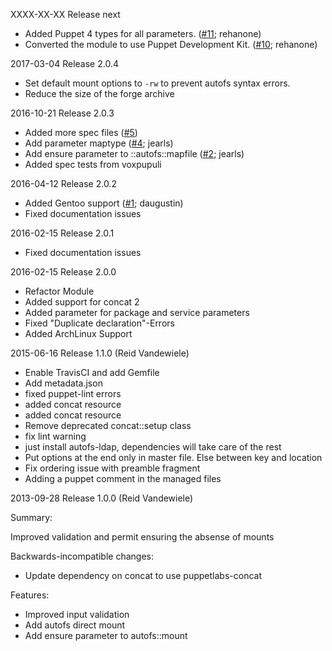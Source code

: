 XXXX-XX-XX Release next

* Added Puppet 4 types for all parameters. ([#11](https://github.com/jkroepke/puppet-module-autofs/pull/11); rehanone)
* Converted the module to use Puppet Development Kit. ([#10](https://github.com/jkroepke/puppet-module-autofs/pull/10); rehanone)


2017-03-04 Release 2.0.4

* Set default mount options to `-rw` to prevent autofs syntax errors.
* Reduce the size of the forge archive

2016-10-21 Release 2.0.3

* Added more spec files ([#5](https://github.com/jkroepke/puppet-module-autofs/pull/5))
* Add parameter maptype ([#4](https://github.com/jkroepke/puppet-module-autofs/pull/4); jearls)
* Add ensure parameter to ::autofs::mapfile ([#2](https://github.com/jkroepke/puppet-module-autofs/pull/2); jearls)
* Added spec tests from voxpupuli

2016-04-12 Release 2.0.2

* Added Gentoo support ([#1](https://github.com/jkroepke/puppet-module-autofs/pull/1); daugustin)
* Fixed documentation issues

2016-02-15 Release 2.0.1

* Fixed documentation issues

2016-02-15 Release 2.0.0

* Refactor Module
* Added support for concat 2
* Added parameter for package and service parameters
* Fixed "Duplicate declaration"-Errors
* Added ArchLinux Support


2015-06-16 Release 1.1.0 (Reid Vandewiele)

* Enable TravisCI and add Gemfile
* Add metadata.json
* fixed puppet-lint errors
* added concat resource
* added concat resource
* Remove deprecated concat::setup class
* fix lint warning
* just install autofs-ldap, dependencies will take care of the rest
* Put options at the end only in master file. Else between key and location
* Fix ordering issue with preamble fragment
* Adding a puppet comment in the managed files

2013-09-28 Release 1.0.0 (Reid Vandewiele)

Summary:

Improved validation and permit ensuring the absense of mounts

Backwards-incompatible changes:

 - Update dependency on concat to use puppetlabs-concat

Features:

 - Improved input validation
 - Add autofs direct mount
 - Add ensure parameter to autofs::mount
